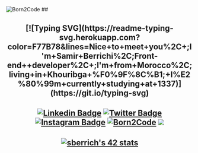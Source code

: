 ## <h2 align="center">

<img src="https://img.shields.io/badge/Born2Code-%23FF6950.svg?style=flat-square&logo=42" alt="Born2Code">
## <h2 align="center"> [![Typing SVG](https://readme-typing-svg.herokuapp.com?color=F77B78&lines=Nice+to+meet+you%2C+;I'm+Samir+Berrichi%2C;Front-end++developer%2C+;I'm+from+Morocco%2C;living+in+Khouribga+%F0%9F%8C%B1;+I%E2%80%99m+currently+studying+at+1337)](https://git.io/typing-svg)

## <h2 align="center"> [![Linkedin Badge](https://img.shields.io/badge/-LinkedIn-0e76a8?style=flat-square&logo=Linkedin&logoColor=white)](https://linkedin.com/in/samirberrichi) [![Twitter Badge](https://img.shields.io/badge/-Twitter-00acee?style=flat-square&logo=Twitter&logoColor=white)](https://twitter.com/samirberrichi) [![Instagram Badge](https://img.shields.io/badge/-Instagram-e4405f?style=flat-square&logo=Instagram&logoColor=white)](https://instagram.com/samirberrichi/) <a href="https://profile.intra.42.fr/users/sberrich" target="_blank"><img src="https://img.shields.io/badge/Born2Code-%23FF6950.svg?style=flat-square&logo=42" alt="Born2Code"></a> ![](https://komarev.com/ghpvc/?username=sberrich)

## <h2 align="center"> [![sberrich's 42 stats](https://badge.mediaplus.ma/darkblue/sberrich)](https://github.com/oakoudad/badge42)
